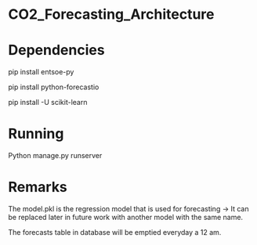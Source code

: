 # CO2_Forecasting_Architecture

# Dependencies
pip install entsoe-py

pip install python-forecastio

pip install -U scikit-learn

# Running
 Python manage.py runserver
 
# Remarks
 The model.pkl is the regression model that is used for forecasting -> It can be replaced later in future work with another
 model with the same name.
 
 The forecasts table in database will be emptied everyday a 12 am.

 
